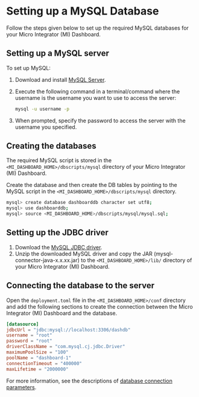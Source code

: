 # Setting up a MySQL Database

Follow the steps given below to set up the required MySQL databases for your Micro Integrator (MI) Dashboard.


## Setting up a MySQL server

To set up MySQL:

1. Download and install [MySQL Server](http://dev.mysql.com/downloads/).
2. Execute the following command in a terminal/command where the username is the username you want to use to access the server:

	 ```bash
	 mysql -u username -p
	 ```

3. When prompted, specify the password to access the server with the username you specified.

## Creating the databases

The required MySQL script is stored in the `<MI_DASHBOARD_HOME>/dbscripts/mysql` directory of your Micro Integrator (MI) Dashboard.

Create the database and then create the DB tables by pointing to the MySQL script in the `<MI_DASHBOARD_HOME>/dbscripts/mysql` directory.

```bash tab='Dashboard DB'
mysql> create database dashboarddb character set utf8;
mysql> use dashboarddb;
mysql> source <MI_DASHBOARD_HOME>/dbscripts/mysql/mysql.sql;
```

## Setting up the JDBC driver

1. Download the [MySQL JDBC driver](http://dev.mysql.com/downloads/connector/j/).
2. Unzip the downloaded MySQL driver and copy the JAR (mysql-connector-java-x.x.xx.jar) to the `<MI_DASHBOARD_HOME>/lib/` directory of your Micro Integrator (MI) Dashboard.

## Connecting the database to the server

Open the `deployment.toml` file in the `<MI_DASHBOARD_HOME>/conf` directory and add the following sections to create the connection between the Micro Integrator (MI) Dashboard and the database.

```toml tab='Dashboard DB Connection'
[datasource]
jdbcUrl = "jdbc:mysql://localhost:3306/dashdb"
username = "root"
password = "root"
driverClassName = "com.mysql.cj.jdbc.Driver"
maximumPoolSize = "100"
poolName = "dashboard-1"
connectionTimeout = "400000"
maxLifetime = "2000000"
```

For more information, see the descriptions of [database connection parameters]({{base_path}}/reference/config-catalog-mi-dashboard/#database-connection).
